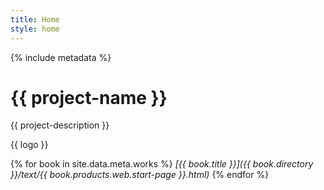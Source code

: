 ```yaml
---
title: Home
style: home
---
```


{% include metadata %}

# {{ project-name }}

{{ project-description }}

{{ logo }}

{% for book in site.data.meta.works %}
*[{{ book.title }}]({{ book.directory }}/text/{{ book.products.web.start-page }}.html)*
{% endfor %}

